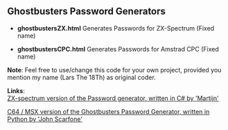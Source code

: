 Ghostbusters Password Generators
-

- **ghostbustersZX.html**
Generates Passwords for ZX-Spectrum (Fixed name)

- **ghostbustersCPC.html**
Generates Passwords for Amstrad CPC (Fixed name)

**Note**:
Feel free to use/change this code for your own project, provided you mention my name (Lars The 18Th) as original coder.  
  
    
 **Links**:  
 [ZX-spectrum version of the Password generator, written in C# by 'Martijn'](https://dotnetfiddle.net/xhDj1M)
 
 [C64 / MSX version of the Ghostbusters Password Generator, written in Python by 'John Scarfone'](https://github.com/lagomorph/gbaccount)
